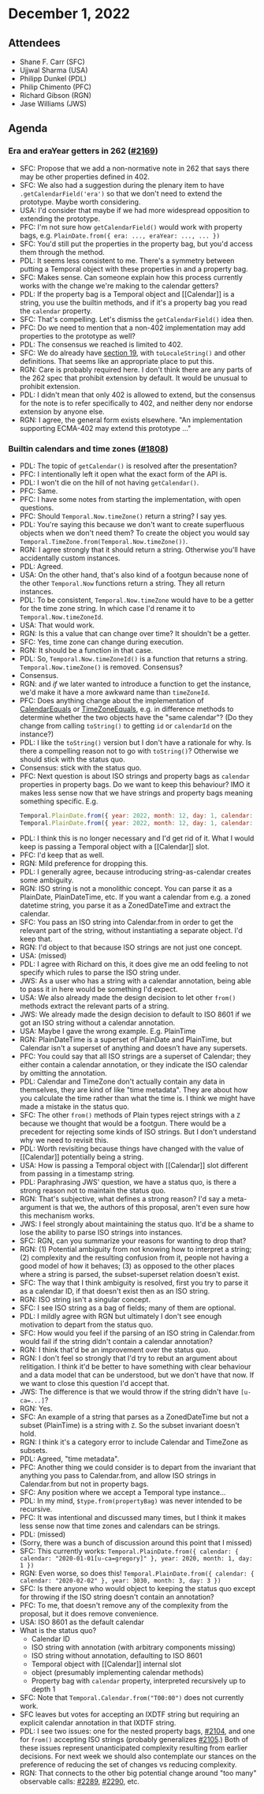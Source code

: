 # December 1, 2022

## Attendees
- Shane F. Carr (SFC)
- Ujjwal Sharma (USA)
- Philipp Dunkel (PDL)
- Philip Chimento (PFC)
- Richard Gibson (RGN)
- Jase Williams (JWS)

## Agenda

### Era and eraYear getters in 262 ([#2169](https://github.com/tc39/proposal-temporal/issues/2169))
- SFC: Propose that we add a non-normative note in 262 that says there may be other properties defined in 402.
- SFC: We also had a suggestion during the plenary item to have `.getCalendarField('era')` so that we don't need to extend the prototype. Maybe worth considering.
- USA: I'd consider that maybe if we had more widespread opposition to extending the prototype.
- PFC: I'm not sure how `getCalendarField()` would work with property bags, e.g. `PlainDate.from({ era: ..., eraYear: ..., ... })`
- SFC: You'd still put the properties in the property bag, but you'd access them through the method.
- PDL: It seems less consistent to me. There's a symmetry between putting a Temporal object with these properties in and a property bag.
- SFC: Makes sense. Can someone explain how this process currently works with the change we're making to the calendar getters?
- PDL: If the property bag is a Temporal object and [[Calendar]] is a string, you use the builtin methods, and if it's a property bag you read the `calendar` property.
- SFC: That's compelling. Let's dismiss the `getCalendarField()` idea then.
- PFC: Do we need to mention that a non-402 implementation may add properties to the prototype as well?
- PDL: The consensus we reached is limited to 402.
- SFC: We do already have [section 19](https://tc39.es/ecma402/#locale-sensitive-functions), with `toLocaleString()` and other definitions. That seems like an appropriate place to put this. 
- RGN: Care is probably required here. I don't think there are any parts of the 262 spec that prohibit extension by default. It would be unusual to prohibit extension.
- PDL: I didn't mean that only 402 is allowed to extend, but the consensus for the note is to refer specifically to 402, and neither deny nor endorse extension by anyone else.
- RGN: I agree, the general form exists elsewhere. "An implementation supporting ECMA-402 may extend this prototype ..."

### Builtin calendars and time zones ([#1808](https://github.com/tc39/proposal-temporal/issues/1808))
- PDL: The topic of `getCalendar()` is resolved after the presentation?
- PFC: I intentionally left it open what the exact form of the API is.
- PDL: I won't die on the hill of not having `getCalendar()`.
- PFC: Same.
- PFC: I have some notes from starting the implementation, with open questions.
- PFC: Should `Temporal.Now.timeZone()` return a string? I say yes.
- PDL: You're saying this because we don't want to create superfluous objects when we don't need them? To create the object you would say `Temporal.TimeZone.from(Temporal.Now.timeZone())`.
- RGN: I agree strongly that it should return a string. Otherwise you'll have accidentally custom instances.
- PDL: Agreed.
- USA: On the other hand, that's also kind of a footgun because none of the other `Temporal.Now` functions return a string. They all return instances.
- PDL: To be consistent, `Temporal.Now.timeZone` would have to be a getter for the time zone string. In which case I'd rename it to `Temporal.Now.timeZoneId`.
- USA: That would work.
- RGN: Is this a value that can change over time? It shouldn't be a getter.
- SFC: Yes, time zone can change during execution.
- RGN: It should be a function in that case.
- PDL: So, `Temporal.Now.timeZoneId()` is a function that returns a string. `Temporal.Now.timeZone()` is removed. Consensus?
- Consensus.
- RGN: and _if_ we later wanted to introduce a function to get the instance, we'd make it have a more awkward name than `timeZoneId`.
- PFC: Does anything change about the implementation of [CalendarEquals](https://tc39.es/proposal-temporal/#sec-temporal-calendarequals) or [TimeZoneEquals](https://tc39.es/proposal-temporal/#sec-temporal-timezoneequals), e.g. in difference methods to determine whether the two objects have the "same calendar"? (Do they change from calling `toString()` to getting `id` or `calendarId` on the instance?)
- PDL: I like the `toString()` version but I don't have a rationale for why. Is there a compelling reason not to go with `toString()`? Otherwise we should stick with the status quo.
- Consensus: stick with the status quo.
- PFC: Next question is about ISO strings and property bags as `calendar` properties in property bags. Do we want to keep this behaviour? IMO it makes less sense now that we have strings and property bags meaning something specific. E.g.
   ```js
  Temporal.PlainDate.from({ year: 2022, month: 12, day: 1, calendar: '2022-11-30T01:23[u-ca=gregory]' })
  Temporal.PlainDate.from({ year: 2022, month: 12, day: 1, calendar: { calendar: 'gregory' } })
  ```
- PDL: I think this is no longer necessary and I'd get rid of it. What I would keep is passing a Temporal object with a [[Calendar]] slot.
- PFC: I'd keep that as well.
- RGN: Mild preference for dropping this.
- PDL: I generally agree, because introducing string-as-calendar creates some ambiguity.
- RGN: ISO string is not a monolithic concept. You can parse it as a PlainDate, PlainDateTime, etc. If you want a calendar from e.g. a zoned datetime string, you parse it as a ZonedDateTime and extract the calendar.
- SFC: You pass an ISO string into Calendar.from in order to get the relevant part of the string, without instantiating a separate object. I'd keep that.
- RGN: I'd object to that because ISO strings are not just one concept.
- USA: (missed)
- PDL: I agree with Richard on this, it does give me an odd feeling to not specify which rules to parse the ISO string under.
- JWS: As a user who has a string with a calendar annotation, being able to pass it in here would be something I'd expect.
- USA: We also already made the design decision to let other `from()` methods extract the relevant parts of a string.
- JWS: We already made the design decision to default to ISO 8601 if we got an ISO string without a calendar annotation.
- USA: Maybe I gave the wrong example. E.g. PlainTime
- RGN: PlainDateTime is a superset of PlainDate and PlainTime, but Calendar isn't a superset of anything and doesn’t have any supersets.
- PFC: You could say that all ISO strings are a superset of Calendar; they either contain a calendar annotation, or they indicate the ISO calendar by omitting the annotation.
- PDL: Calendar and TimeZone don't actually contain any data in themselves, they are kind of like "time metadata". They are about how you calculate the time rather than what the time is. I think we might have made a mistake in the status quo.
- SFC: The other `from()` methods of Plain types reject strings with a `Z` because we thought that would be a footgun. There would be a precedent for rejecting some kinds of ISO strings. But I don't understand why we need to revisit this.
- PDL: Worth revisiting because things have changed with the value of [[Calendar]] potentially being a string.
- USA: How is passing a Temporal object with [[Calendar]] slot different from passing in a timestamp string.
- PDL: Paraphrasing JWS' question, we have a status quo, is there a strong reason not to maintain the status quo.
- RGN: That's subjective, what defines a strong reason? I'd say a meta-argument is that we, the authors of this proposal, aren't even sure how this mechanism works.
- JWS: I feel strongly about maintaining the status quo. It'd be a shame to lose the ability to parse ISO strings into instances.
- SFC: RGN, can you summarize your reasons for wanting to drop that?
- RGN: (1) Potential ambiguity from not knowing how to interpret a string; (2) complexity and the resulting confusion from it, people not having a good model of how it behaves; (3) as opposed to the other places where a string is parsed, the subset-superset relation doesn't exist.
- SFC: The way that I think ambiguity is resolved, first you try to parse it as a calendar ID, if that doesn't exist then as an ISO string.
- RGN: ISO string isn't a singular concept.
- SFC: I see ISO string as a bag of fields; many of them are optional.
- PDL: I mildly agree with RGN but ultimately I don't see enough motivation to depart from the status quo.
- SFC: How would you feel if the parsing of an ISO string in Calendar.from would fail if the string didn't contain a calendar annotation?
- RGN: I think that'd be an improvement over the status quo.
- RGN: I don't feel so strongly that I'd try to rebut an argument about relitigation. I think it'd be better to have something with clear behaviour and a data model that can be understood, but we don't have that now. If we want to close this question I'd accept that.
- JWS: The difference is that we would throw if the string didn't have `[u-ca=...]`?
- RGN: Yes.
- SFC: An example of a string that parses as a ZonedDateTime but not a subset (PlainTime) is a string with `Z`. So the subset invariant doesn't hold.
- RGN: I think it's a category error to include Calendar and TimeZone as subsets.
- PDL: Agreed, "time metadata".
- PFC: Another thing we could consider is to depart from the invariant that anything you pass to Calendar.from, and allow ISO strings in Calendar.from but not in property bags.
- SFC: Any position where we accept a Temporal type instance…
- PDL: In my mind, `$type.from(propertyBag)` was never intended to be recursive.
- PFC: It was intentional and discussed many times, but I think it makes less sense now that time zones and calendars can be strings.
- PDL: (missed)
- (Sorry, there was a bunch of discussion around this point that I missed)
- SFC: This currently works:
`Temporal.PlainDate.from({ calendar: { calendar: "2020-01-01[u-ca=gregory]" }, year: 2020, month: 1, day: 1 })`
- RGN: Even worse, so does this!
`Temporal.PlainDate.from({ calendar: { calendar: "2020-02-02" }, year: 3030, month: 3, day: 3 })`
- SFC: Is there anyone who would object to keeping the status quo except for throwing if the ISO string doesn't contain an annotation?
- PFC: To me, that doesn't remove any of the complexity from the proposal, but it does remove convenience.
- USA: ISO 8601 as the default calendar
- What is the status quo?
  - Calendar ID
  - ISO string with annotation (with arbitrary components missing)
  - ISO string without annotation, defaulting to ISO 8601
  - Temporal object with [[Calendar]] internal slot
  - object (presumably implementing calendar methods)
  - Property bag with `calendar` property, interpreted recursively up to depth 1
- SFC: Note that `Temporal.Calendar.from("T00:00")` does not currently work.
- SFC leaves but votes for accepting an IXDTF string but requiring an explicit calendar annotation in that IXDTF string.
- PDL: I see two issues: one for the nested property bags, [#2104](https://github.com/tc39/proposal-temporal/issues/2104), and one for `from()` accepting ISO strings (probably generalizes [#2105](https://github.com/tc39/proposal-temporal/issues/2105).) Both of these issues represent unanticipated complexity resulting from earlier decisions. For next week we should also contemplate our stances on the preference of reducing the set of changes vs reducing complexity.
- RGN: That connects to the other big potential change around "too many" observable calls: [#2289](https://github.com/tc39/proposal-temporal/issues/2289), [#2290](https://github.com/tc39/proposal-temporal/pull/2290#discussion_r895404543), etc.